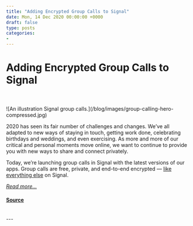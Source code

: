 ```yaml
---
title: "Adding Encrypted Group Calls to Signal"
date: Mon, 14 Dec 2020 00:00:00 +0000
draft: false
type: posts
categories: 
- 
---
```

# Adding Encrypted Group Calls to Signal

<br/>

<br/>
![An illustration Signal group calls.](/blog/images/group-calling-hero-compressed.jpg)

2020 has seen its fair number of challenges and changes. We’ve all adapted to new ways of staying in touch, getting work done, celebrating birthdays and weddings, and even exercising. As more and more of our critical and personal moments move online, we want to continue to provide you with new ways to share and connect privately.

Today, we’re launching group calls in Signal with the latest versions of our apps. Group calls are free, private, and end-to-end encrypted — [like everything else](/blog/looking-back-as-the-world-moves-forward/) on Signal.

[_Read more..._](https://signal.org/blog/group-calls/)

#### [Source](https://signal.org/blog/group-calls/)

<br/>
---
